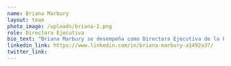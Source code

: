 ```yaml
---
name: Briana Marbury
layout: team
photo_image: /uploads/briana-2.png
role: Directora Ejecutiva
bio_text: "Briana Marbury se desempeña como Directora Ejecutiva de la Fundación Interledger, cuyo objetivo es crear acceso a vías financieras en todo el mundo. Aporta al puesto 15 años de experiencia y liderazgo en organizaciones sin fines de lucro, así como una pasión por promover la inclusión financiera para todos. Como Directora Ejecutiva, el objetivo de Briana es educar y crear conciencia sobre el Protocolo Interledger. Se dedica a expandir la comprensión del público sobre el inmenso potencial de la tecnología innovadora para mejorar vidas."
linkedin_link: https://www.linkedin.com/in/briana-marbury-a1492a37/
twitter_link:
---
```


